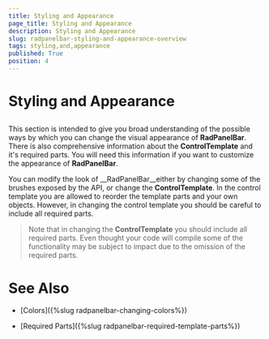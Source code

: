 ```yaml
---
title: Styling and Appearance
page_title: Styling and Appearance
description: Styling and Appearance
slug: radpanelbar-styling-and-appearance-overview
tags: styling,and,appearance
published: True
position: 4
---
```


# Styling and Appearance



## 

This section is intended to give you broad understanding of the possible ways by which you can change the visual appearance of
        __RadPanelBar__. There is also comprehensive information about the __ControlTemplate__ and it's required parts. You will need this information if you want to customize the appearance of __RadPanelBar__. 

You can modify the look of __RadPanelBar__either by changing some of the brushes exposed by the API, 
        or change the __ControlTemplate__. In the control template you are allowed to reorder the template parts and your own objects. However, in changing the control template you should be careful to include all required parts.

>Note that in changing the __ControlTemplate__ you should include all required parts. Even thought your code will compile some of the functionality may be subject to impact due to the omission of the required parts. 

# See Also

 * [Colors]({%slug radpanelbar-changing-colors%})

 * [Required Parts]({%slug radpanelbar-required-template-parts%})
